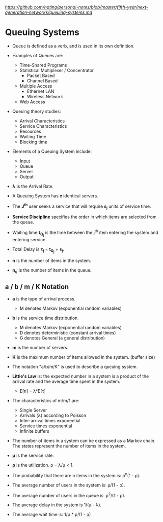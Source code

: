 
*https://github.com/nating/personal-notes/blob/master/fifth-year/next-generation-networks/queuing-systems.md*

# Queuing Systems

* Queue is defined as a verb, and is used in its own definition.

* Examples of Queues are:
  * Time-Shared Programs
  * Statistical Multiplexer / Concentrator
    * Packet Based
    * Channel Based
  * Multiple Access
    * Ethernet LAN
    * Wireless Network
  * Web Access

* Queuing theory studies:
  * Arrival Characteristics
  * Service Characteristics
  * Resources
  * Waiting Time
  * Blocking time

* Elements of a Queuing System include:
  * Input
  * Queue
  * Server
  * Output

* **λ** is the Arrival Rate.

* A Queuing System has **c** identical servers.

* The **J<sup>th</sup>** user seeks a service that will require **s<sub>j</sub>** units of service time.

* **Service Discipline** specifies the order in which items are selected from the queue.

* Waiting time **t<sub>Q<sub>j</sub></sub>** is the time between the j<sup>th</sup> item entering the system and entering service.

* Total Delay is **τ<sub>j</sub>** = **t<sub>Q<sub>j</sub></sub>** + **s<sub>j</sub>**.

* **n** is the number of items in the system.

* **n<sub>q</sub>** is the number of items in the queue.

## a / b / m / K Notation

* **a** is the type of arrival process.
  * M denotes Markov (exponential random variables)

* **b** is the service time distribution.
  * M denotes Markov (exponential random variables)
  * D denotes deterministic (constant arrival times)
  * G denotes General (a general distribution)

* **m** is the number of servers.

* **K** is the maximum number of items allowed in the system. (buffer size)

* The notation "a/b/m/K" is used to describe a queuing system.

* **Little's Law** is: the expected number in a system is a product of the arrival rate and the average time spent in the system.
  * E[n] = λ*E[τ]

* The characteristics of m/m/1 are:
  * Single Server
  * Arrivals (λ) according to Poisson
  * Inter-arrival times exponential
  * Service times exponential
  * Infinite buffers

* The number of items in a system can be expressed as a Markov chain. The states represent the number of items in the system.

* **µ** is the service rate.

* **ρ** is the utilization. ρ = λ/µ < 1.

* The probability that there are n items in the system is: ρ<sup>n</sup>(1 - ρ).

* The average number of users in the system is: ρ/(1 - ρ).

* The average number of users in the queue is: ρ<sup>2</sup>/(1 - ρ).

* The average delay in the system is 1/(µ - λ).

* The average wait time is: 1/µ * ρ/(1 - ρ)
